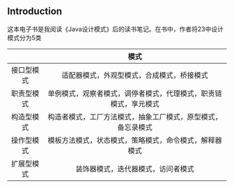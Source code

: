 ## Introduction

这本电子书是我阅读《Java设计模式》后的读书笔记。在书中，作者将23中设计模式分为5类

|        | 模式                                                 |
|:------:|:----------------------------------------------------:|
|接口型模式|适配器模式，外观型模式，合成模式，桥接模式                   |
|职责型模式|单例模式，观察者模式，调停者模式，代理模式，职责链模式，享元模式|
|构造型模式|构造者模式，工厂方法模式，抽象工厂模式，原型模式，备忘录模式    |
|操作型模式|模板方法模式，状态模式，策略模式，命令模式，解释器模式         |
|扩展型模式|装饰器模式，迭代器模式，访问者模式                          |

